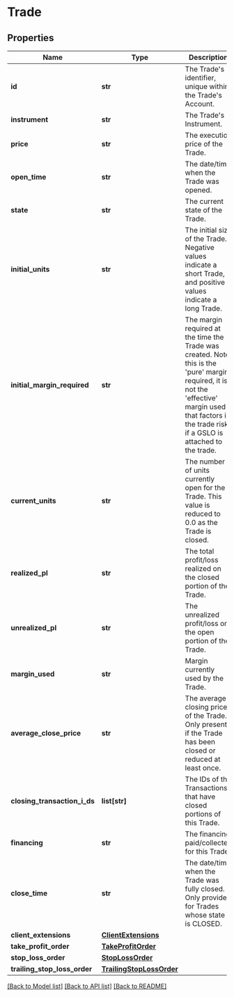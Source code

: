 # Trade

## Properties
Name | Type | Description | Notes
------------ | ------------- | ------------- | -------------
**id** | **str** | The Trade&#39;s identifier, unique within the Trade&#39;s Account. | [optional] 
**instrument** | **str** | The Trade&#39;s Instrument. | [optional] 
**price** | **str** | The execution price of the Trade. | [optional] 
**open_time** | **str** | The date/time when the Trade was opened. | [optional] 
**state** | **str** | The current state of the Trade. | [optional] 
**initial_units** | **str** | The initial size of the Trade. Negative values indicate a short Trade, and positive values indicate a long Trade. | [optional] 
**initial_margin_required** | **str** | The margin required at the time the Trade was created. Note, this is the &#39;pure&#39; margin required, it is not the &#39;effective&#39; margin used that factors in the trade risk if a GSLO is attached to the trade. | [optional] 
**current_units** | **str** | The number of units currently open for the Trade. This value is reduced to 0.0 as the Trade is closed. | [optional] 
**realized_pl** | **str** | The total profit/loss realized on the closed portion of the Trade. | [optional] 
**unrealized_pl** | **str** | The unrealized profit/loss on the open portion of the Trade. | [optional] 
**margin_used** | **str** | Margin currently used by the Trade. | [optional] 
**average_close_price** | **str** | The average closing price of the Trade. Only present if the Trade has been closed or reduced at least once. | [optional] 
**closing_transaction_i_ds** | **list[str]** | The IDs of the Transactions that have closed portions of this Trade. | [optional] 
**financing** | **str** | The financing paid/collected for this Trade. | [optional] 
**close_time** | **str** | The date/time when the Trade was fully closed. Only provided for Trades whose state is CLOSED. | [optional] 
**client_extensions** | [**ClientExtensions**](ClientExtensions.md) |  | [optional] 
**take_profit_order** | [**TakeProfitOrder**](TakeProfitOrder.md) |  | [optional] 
**stop_loss_order** | [**StopLossOrder**](StopLossOrder.md) |  | [optional] 
**trailing_stop_loss_order** | [**TrailingStopLossOrder**](TrailingStopLossOrder.md) |  | [optional] 

[[Back to Model list]](../README.md#documentation-for-models) [[Back to API list]](../README.md#documentation-for-api-endpoints) [[Back to README]](../README.md)


